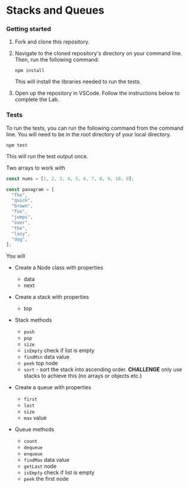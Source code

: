 # Stacks and Queues

### Getting started

1. Fork and clone this repository.

1. Navigate to the cloned repository's directory on your command line. Then, run the following command:

   ```
   npm install
   ```

   This will install the libraries needed to run the tests.

1. Open up the repository in VSCode. Follow the instructions below to complete the Lab.

### Tests

To run the tests, you can run the following command from the command line. You will need to be in the root directory of your local directory.

```
npm test
```

This will run the test output once.

Two arrays to work with

```js
const nums = [1, 2, 3, 4, 5, 6, 7, 8, 9, 10, 0];

const panagram = [
  "The",
  "quick",
  "brown",
  "fox",
  "jumps",
  "over",
  "the",
  "lazy",
  "dog",
];
```

You will

- Create a Node class with properties

  - data
  - next

- Create a stack with properties
  - top
- Stack methods

  - `push`
  - `pop`
  - `size`
  - `isEmpty` check if list is empty
  - `findMin` data value
  - `peek` top node
  - `sort` - sort the stack into ascending order. **CHALLENGE** only use stacks to achieve this (no arrays or objects etc.)

- Create a queue with properties

  - `first`
  - `last`
  - `size`
  - `max` value

- Queue methods

  - `count`
  - `dequeue`
  - `enqueue`
  - `findMax` data value
  - `getLast` node
  - `isEmpty` check if list is empty
  - `peek` the first node

